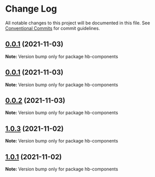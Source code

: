 # Change Log

All notable changes to this project will be documented in this file.
See [Conventional Commits](https://conventionalcommits.org) for commit guidelines.

## [0.0.1](https://github.com/hyw521/lernaComponents/compare/hb-components@0.0.1...hb-components@0.0.1) (2021-11-03)

**Note:** Version bump only for package hb-components





## [0.0.1](https://github.com/hyw521/lernaComponents/compare/hb-components@0.0.2...hb-components@0.0.1) (2021-11-03)

**Note:** Version bump only for package hb-components





## [0.0.2](https://github.com/hyw521/lernaComponents/compare/hb-components@1.0.3...hb-components@0.0.2) (2021-11-03)

**Note:** Version bump only for package hb-components





## [1.0.3](https://github.com/hyw521/lernaComponents/compare/hb-components@1.0.1...hb-components@1.0.3) (2021-11-02)

**Note:** Version bump only for package hb-components





## [1.0.1](https://github.com/hyw521/lernaComponents/compare/hb-components@1.0.1...hb-components@1.0.1) (2021-11-02)

**Note:** Version bump only for package hb-components
